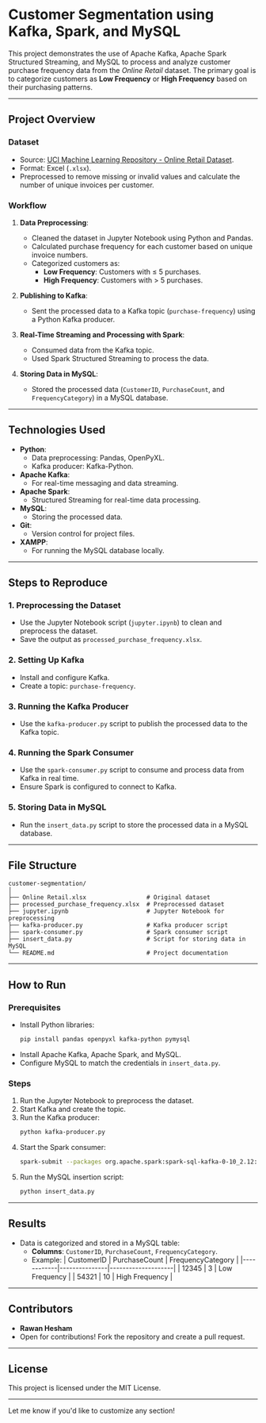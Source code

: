# **Customer Segmentation using Kafka, Spark, and MySQL**

This project demonstrates the use of Apache Kafka, Apache Spark Structured Streaming, and MySQL to process and analyze customer purchase frequency data from the *Online Retail* dataset. The primary goal is to categorize customers as **Low Frequency** or **High Frequency** based on their purchasing patterns.

---

## **Project Overview**

### **Dataset**
- Source: [UCI Machine Learning Repository - Online Retail Dataset](https://archive.ics.uci.edu/dataset/352/online+retail).
- Format: Excel (`.xlsx`).
- Preprocessed to remove missing or invalid values and calculate the number of unique invoices per customer.

### **Workflow**
1. **Data Preprocessing**:
   - Cleaned the dataset in Jupyter Notebook using Python and Pandas.
   - Calculated purchase frequency for each customer based on unique invoice numbers.
   - Categorized customers as:
     - **Low Frequency**: Customers with ≤ 5 purchases.
     - **High Frequency**: Customers with > 5 purchases.

2. **Publishing to Kafka**:
   - Sent the processed data to a Kafka topic (`purchase-frequency`) using a Python Kafka producer.

3. **Real-Time Streaming and Processing with Spark**:
   - Consumed data from the Kafka topic.
   - Used Spark Structured Streaming to process the data.

4. **Storing Data in MySQL**:
   - Stored the processed data (`CustomerID`, `PurchaseCount`, and `FrequencyCategory`) in a MySQL database.

---

## **Technologies Used**

- **Python**:
  - Data preprocessing: Pandas, OpenPyXL.
  - Kafka producer: Kafka-Python.
- **Apache Kafka**:
  - For real-time messaging and data streaming.
- **Apache Spark**:
  - Structured Streaming for real-time data processing.
- **MySQL**:
  - Storing the processed data.
- **Git**:
  - Version control for project files.
- **XAMPP**:
  - For running the MySQL database locally.

---

## **Steps to Reproduce**

### **1. Preprocessing the Dataset**
- Use the Jupyter Notebook script (`jupyter.ipynb`) to clean and preprocess the dataset.
- Save the output as `processed_purchase_frequency.xlsx`.

### **2. Setting Up Kafka**
- Install and configure Kafka.
- Create a topic: `purchase-frequency`.

### **3. Running the Kafka Producer**
- Use the `kafka-producer.py` script to publish the processed data to the Kafka topic.

### **4. Running the Spark Consumer**
- Use the `spark-consumer.py` script to consume and process data from Kafka in real time.
- Ensure Spark is configured to connect to Kafka.

### **5. Storing Data in MySQL**
- Run the `insert_data.py` script to store the processed data in a MySQL database.

---

## **File Structure**

```
customer-segmentation/
│
├── Online Retail.xlsx                 # Original dataset
├── processed_purchase_frequency.xlsx  # Preprocessed dataset
├── jupyter.ipynb                      # Jupyter Notebook for preprocessing
├── kafka-producer.py                  # Kafka producer script
├── spark-consumer.py                  # Spark consumer script
├── insert_data.py                     # Script for storing data in MySQL
└── README.md                          # Project documentation
```

---

## **How to Run**

### **Prerequisites**
- Install Python libraries:
  ```bash
  pip install pandas openpyxl kafka-python pymysql
  ```
- Install Apache Kafka, Apache Spark, and MySQL.
- Configure MySQL to match the credentials in `insert_data.py`.

### **Steps**
1. Run the Jupyter Notebook to preprocess the dataset.
2. Start Kafka and create the topic.
3. Run the Kafka producer:
   ```bash
   python kafka-producer.py
   ```
4. Start the Spark consumer:
   ```bash
   spark-submit --packages org.apache.spark:spark-sql-kafka-0-10_2.12:3.2.4,org.apache.kafka:kafka-clients:2.8.2 spark-consumer.py
   ```
5. Run the MySQL insertion script:
   ```bash
   python insert_data.py
   ```

---

## **Results**
- Data is categorized and stored in a MySQL table:
  - **Columns**: `CustomerID`, `PurchaseCount`, `FrequencyCategory`.
  - Example:
    | CustomerID | PurchaseCount | FrequencyCategory |
    |------------|---------------|--------------------|
    | 12345      | 3             | Low Frequency      |
    | 54321      | 10            | High Frequency     |

---

## **Contributors**
- **Rawan Hesham**  
- Open for contributions! Fork the repository and create a pull request.

---

## **License**
This project is licensed under the MIT License.

---

Let me know if you'd like to customize any section!
